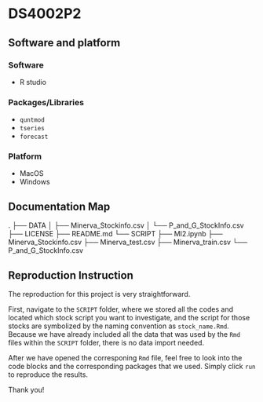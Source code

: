 # DS4002P2

## Software and platform

### Software

- R studio

### Packages/Libraries

- `quntmod`
- `tseries`
- `forecast`

### Platform

- MacOS
- Windows



## Documentation Map

.
├── DATA
│   ├── Minerva_Stockinfo.csv
│   └── P_and_G_StockInfo.csv
├── LICENSE
├── README.md
└── SCRIPT
    ├── MI2.ipynb
    ├── Minerva_Stockinfo.csv
    ├── Minerva_test.csv
    ├── Minerva_train.csv
    └── P_and_G_StockInfo.csv



## Reproduction Instruction

The reproduction for this project is very straightforward. 

First, navigate to the `SCRIPT` folder, where we stored all the codes and located which stock script you want to investigate, and the script for those stocks are symbolized by the naming convention as `stock_name.Rmd`. Because we have already included all the data that was used by the `Rmd` files within the `SCRIPT` folder, there is no data import needed. 

After we have opened the corresponing `Rmd` file, feel free to look into the code blocks and the corresponding packages that we used. Simply click `run` to reproduce the results.

Thank you!

